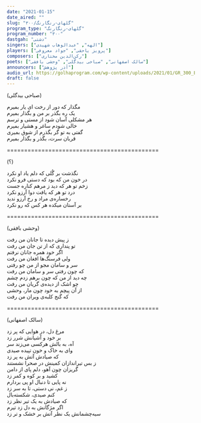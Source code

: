 ```yaml
---
date: "2021-01-15"
date_aired: ""
slug: "گلهای-رنگارنگ/۳۰۰"
program_type: "گلهای-رنگارنگ"
program_number: "۳۰۰"
dastgah: "دشتی"
singers: ["الهه", "عبدالوهاب شهیدی"]
players: ["پرویز یاحقی", "جواد معروفی"]
composers: ["رکن‌الدین مختاری"]
poets: ["سالک اصفهانی", "صباحی بیدگلی", "وحشی بافقی"]
announcers: ["آذر پژوهش"]
audio_url: https://golhaprogram.com/wp-content/uploads/2021/01/GR_300_Elaheh_Shahidi.mp3
draft: false
---
```


(صباحی بیدگلی)  

مگذار که دور از رخت ای یار بمیرم  
یک ره بگذر بر من و بگذار بمیرم  
هر مشکلی آسان شود از مستی و ترسم  
خالی شودم ساغر و هشیار بمیرم  
گفتی به تو گر بگذرم از شوق بمیری  
قربان سرت، بگذر و بگذار بمیرم  

============================================  

(؟)  

نگذشت بر گُلی که دلم یاد او نکرد  
در خون من که بود که دستی فرو نکرد  
زخم تو هر که دید ز مرهم کناره جست  
درد تو هر که یافت دوا آرزو نکرد  
رخساره‌ی مراد و رخ آرزو ندید  
بر آستان میکده هر کس که رو نکرد  

============================================  

(وحشی بافقی)  

ز پیش دیده تا جانان من رفت  
تو پنداری که از تن جان من رفت  
اگر خود همره جانان نرفتم  
ولی فرسنگ‌ها افغان من رفت  
سر و سامان مجو از من چو رفتی  
که چون رفتی سر و سامان من رفت  
چه دید از من که چون برهم زدم چشم  
چو اشک از دیده‌ی گریان من رفت  
از آن پیچم به خود چون مار، وحشی  
که گنج کلبه‌ی ویران من رفت  

============================================  

(سالک اصفهانی)  

مرغ دل، در هوایی که پر زد  
بر خود و آشیانش شرر زد  
آه، به بالش هرکسی می‌زند سر  
وای به خاک و خون تپیده صیدی  
که صیادش آتش به پر زد  
ز بس تیراندازان کمینش در صحرا نشستند  
گریزان چون آهو، دلم پای از دامن  
کشید و بر کوه و کمر زد  
نه پایی تا دنبال او پی بردارم  
ز غم، نی دستی، تا به سر زد  
کنم صیدی، شکسته‌بال  
که صیادش به یک تیر نظر زد  
اگر مژگانش به دل زد تیرم  
سیه‌چشمانش یک نظر آتش بر خشک و تر زد  
